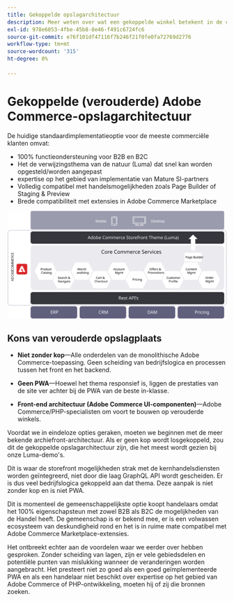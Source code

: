 ```yaml
---
title: Gekoppelde opslagarchitectuur
description: Meer weten over wat een gekoppelde winkel betekent in de context van Adobe Commerce-architecturen zonder kop.
exl-id: 978e6853-4fbe-45b8-8e46-f491c6724fc6
source-git-commit: e76f101df47116f7b246f21f0fe0fa72769d2776
workflow-type: tm+mt
source-wordcount: '315'
ht-degree: 0%

---
```


# Gekoppelde (verouderde) Adobe Commerce-opslagarchitectuur

De huidige standaardimplementatieoptie voor de meeste commerciële klanten omvat:

- 100% functieondersteuning voor B2B en B2C
- Het de verwijzingsthema van de natuur (Luma) dat snel kan worden opgesteld/worden aangepast
- expertise op het gebied van implementatie van Mature SI-partners
- Volledig compatibel met handelsmogelijkheden zoals Page Builder of Staging &amp; Preview
- Brede compatibiliteit met extensies in Adobe Commerce Marketplace

![Diagram met een gekoppelde Adobe Commerce storefront architectuur](../../../assets/playbooks/coupled-storefront-architecture.svg)

## Kons van verouderde opslagplaats

- **Niet zonder kop**—Alle onderdelen van de monolithische Adobe Commerce-toepassing. Geen scheiding van bedrijfslogica en processen tussen het front en het backend.

- **Geen PWA**—Hoewel het thema responsief is, liggen de prestaties van de site ver achter bij de PWA van de beste in-klasse.

- **Front-end architectuur (Adobe Commerce UI-componenten)**—Adobe Commerce/PHP-specialisten om voort te bouwen op verouderde winkels.

Voordat we in eindeloze opties geraken, moeten we beginnen met de meer bekende archiefront-architectuur. Als er geen kop wordt losgekoppeld, zou dit de gekoppelde opslagarchitectuur zijn, die het meest wordt gezien bij onze Luma-demo&#39;s.

Dit is waar de storefront mogelijkheden strak met de kernhandelsdiensten worden geïntegreerd, niet door die laag GraphQL API wordt gescheiden. Er is dus veel bedrijfslogica gekoppeld aan dat thema. Deze aanpak is niet zonder kop en is niet PWA.

Dit is momenteel de gemeenschappelijkste optie koopt handelaars omdat het 100% eigenschapsteun met zowel B2B als B2C de mogelijkheden van de Handel heeft. De gemeenschap is er bekend mee, er is een volwassen ecosysteem van deskundigheid rond en het is in ruime mate compatibel met Adobe Commerce Marketplace-extensies.

Het ontbreekt echter aan de voordelen waar we eerder over hebben gesproken. Zonder scheiding van lagen, zijn er vele gebiedsdelen en potentiële punten van mislukking wanneer de veranderingen worden aangebracht. Het presteert niet zo goed als een goed geïmplementeerde PWA en als een handelaar niet beschikt over expertise op het gebied van Adobe Commerce of PHP-ontwikkeling, moeten hij of zij die bronnen zoeken.
